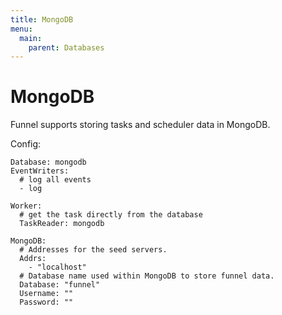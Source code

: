 ```yaml
---
title: MongoDB
menu:
  main:
    parent: Databases
---
```


# MongoDB

Funnel supports storing tasks and scheduler data in MongoDB.

Config:
```
Database: mongodb
EventWriters:
  # log all events
  - log

Worker:
  # get the task directly from the database
  TaskReader: mongodb

MongoDB:
  # Addresses for the seed servers.
  Addrs:
    - "localhost"
  # Database name used within MongoDB to store funnel data.
  Database: "funnel"
  Username: ""
  Password: ""
```
